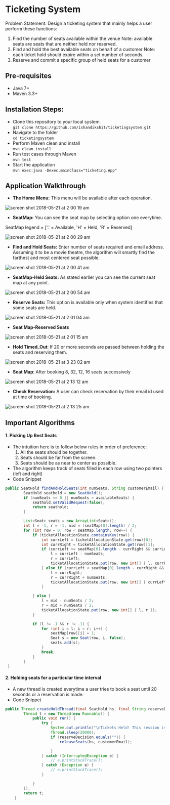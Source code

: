 # Ticketing System

Problem Statement:
Design a ticketing system that mainly helps a user perform these functions:
1. Find the number of seats available within the venue 
  Note: available seats are seats that are neither held nor reserved. 
2. Find and hold the best available seats on behalf of a customer 
  Note: each ticket hold should expire within a set number of seconds. 
3. Reserve and commit a specific group of held seats for a customer

## Pre-requisites
* Java 7+
* Maven 3.3+

## Installation Steps:
* Clone this repository to your local system.<br>
```git clone https://github.com/ishandikshit/ticketingsystem.git```
* Navigate to the folder<br>
```cd ticketingsystem```
* Perform Maven clean and install<br>
```mvn clean install```
* Run test cases through Maven<br>
```mvn test```
* Start the application<br>
```mvn exec:java -Dexec.mainClass="ticketing.App"```

## Application Walkthrough
* **The Home Menu:** This menu will be available after each operation.

![screen shot 2018-05-21 at 2 00 19 am](https://user-images.githubusercontent.com/21368799/40299425-0fe7b60c-5c9b-11e8-805d-d39d47386b3c.png)

* **SeatMap:** You can see the seat map by selecting option one everytime.

SeatMap legend = ['.' = Available, 'H' = Held, 'R' = Reserved]

![screen shot 2018-05-21 at 2 00 29 am](https://user-images.githubusercontent.com/21368799/40299430-14fdcc94-5c9b-11e8-98b0-343dc1b1a1fc.png)

* **Find and Hold Seats:** Enter number of seats required and email address.
Assuming it to be a movie theatre, the algorithm will smartly find the farthest and most centered seat possible.

![screen shot 2018-05-21 at 2 00 41 am](https://user-images.githubusercontent.com/21368799/40299438-1bb30e28-5c9b-11e8-8232-162c81447e6a.png)

* **SeatMap-Held Seats:** As stated earlier you can see the current seat map at any point.

![screen shot 2018-05-21 at 2 00 54 am](https://user-images.githubusercontent.com/21368799/40299440-1bcf430e-5c9b-11e8-8f43-b02dcaa64ba3.png)

* **Reserve Seats:** This option is available only when system identifies that some seats are held.

![screen shot 2018-05-21 at 2 01 04 am](https://user-images.githubusercontent.com/21368799/40299441-1bf0d672-5c9b-11e8-8e0c-6c5699075631.png)

* **Seat Map-Reserved Seats**

![screen shot 2018-05-21 at 2 01 15 am](https://user-images.githubusercontent.com/21368799/40299442-1c0da680-5c9b-11e8-9143-2595f81ad407.png)

* **Hold Timed_Out**: If 20 or more seconds are passed between holding the seats and reserving them.

![screen shot 2018-05-21 at 3 23 02 am](https://user-images.githubusercontent.com/21368799/40303165-902de1b4-5ca6-11e8-9c6c-a1bb1c5654a6.png)

* **Seat Map**: After booking 8, 32, 12, 16 seats successively

![screen shot 2018-05-21 at 2 13 12 am](https://user-images.githubusercontent.com/21368799/40299959-bbe221c6-5c9c-11e8-9801-a9518a17715d.png)

* **Check Reservation:** A user can check reservation by their email id used at time of booking.

![screen shot 2018-05-21 at 2 13 25 am](https://user-images.githubusercontent.com/21368799/40299960-bbfe3712-5c9c-11e8-8132-b1f88d32203a.png)


## Important Algorithms
#### 1. Picking Up Best Seats
* The intuition here is to follow below rules in order of preference:
	1. All the seats should be together.
	2. Seats should be far from the screen.
	3. Seats should be as near to center as possible.
* The algorithm keeps track of seats filled in each row using two pointers (left and right)
* Code Snippet
```java
public SeatHold findAndHoldSeats(int numSeats, String customerEmail) {
		SeatHold seathold = new SeatHold();
		if (numSeats <= 0 || numSeats > availableSeats) {
			seathold.setValidRequest(false);
			return seathold;
		}

		List<Seat> seats = new ArrayList<Seat>();
		int l = -1, r = -1, mid = (seatMap[0].length) / 2;
		for (int row = 0; row < seatMap.length; row++) {
			if (ticketAllocationState.containsKey(row)) {
				int currLeft = ticketAllocationState.get(row)[0];
				int currRight = ticketAllocationState.get(row)[1];
				if (currLeft >= seatMap[0].length - currRight && currLeft >= numSeats) {
					l = currLeft - numSeats;
					r = currLeft;
					ticketAllocationState.put(row, new int[] { l, currRight });
				} else if (currLeft < seatMap[0].length - currRight && seatMap[0].length - currRight >= numSeats) {
					l = currRight;
					r = currRight + numSeats;
					ticketAllocationState.put(row, new int[] { currLeft, r });
				}

			} else {
				l = mid - numSeats / 2;
				r = mid + numSeats / 2;
				ticketAllocationState.put(row, new int[] { l, r });
			}

			if (l != -1 && r != -1) {
				for (int i = l; i < r; i++) {
					seatMap[row][i] = 1;
					Seat s = new Seat(row, i, false);
					seats.add(s);
				}
				break;
			}
		}
 }
```

#### 2. Holding seats for a particular time interval
* A new thread is created everytime a user tries to book a seat until 20 seconds or a reservation is made.
* Code Snippet
```java
public Thread createHoldThread(final SeatHold hs, final String reserveDecision, final String customerEmail) {
		Thread t = new Thread(new Runnable() {
			public void run() {
				try {
					System.out.println("\nTickets Held! This session is valid for 20 seconds");
					Thread.sleep(20000);
					if (reserveDecision.equals("")) {
						releaseSeats(hs, customerEmail);

					}
				} catch (InterruptedException e) {
					// e.printStackTrace();
				} catch (Exception e) {
					// e.printStackTrace();
				}

			}
		});
		return t;
	}
```
